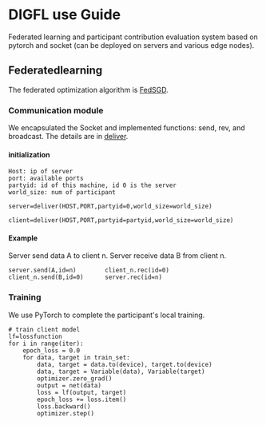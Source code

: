 #                     **DIGFL use Guide**
Federated learning and participant contribution evaluation system based on pytorch and socket (can be deployed on servers and various edge nodes).
 
 ## Federatedlearning
 
The federated optimization algorithm is [FedSGD](https://arxiv.org/pdf/1602.05629.pdf).
 
 
### Communication module
We encapsulated the Socket and implemented functions: send, rev, and broadcast. The details are in [deliver](https://github.com/qmkakaxi/DIG_FL/blob/master/clusterBeta/models/deliver.py).

#### initialization
  ```
  Host: ip of server
  port: available ports
  partyid: id of this machine, id 0 is the server
  world_size: num of participant
  ```
  ```
 server=deliver(HOST,PORT,partyid=0,world_size=world_size)
  ```
  ```
 client=deliver(HOST,PORT,partyid=partyid,world_size=world_size)
  ```
#### Example
Server send data A to client n. Server receive data B from client n.
  ```
server.send(A,id=n)        client_n.rec(id=0)
client_n.send(B,id=0)      server.rec(id=n)
  ```
### Training
We use PyTorch to complete the participant's local training.
  ```
  # train client model
  lf=lossfunction
  for i in range(iter):
      epoch_loss = 0.0
      for data, target in train_set:
          data, target = data.to(device), target.to(device)
          data, target = Variable(data), Variable(target)
          optimizer.zero_grad()
          output = net(data)
          loss = lf(output, target)
          epoch_loss += loss.item()
          loss.backward()
          optimizer.step()
  ```
